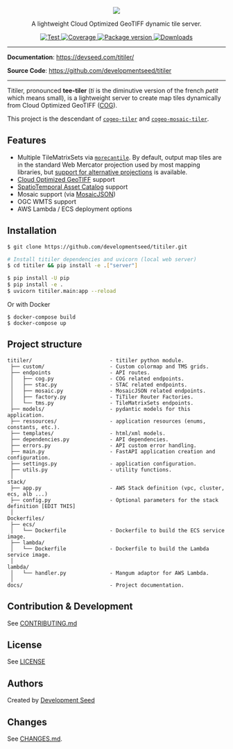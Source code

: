 <p align="center">
  <img src="https://user-images.githubusercontent.com/10407788/84913491-99c3ac80-b088-11ea-846d-75db9e3ab31c.jpg"/>
  <p align="center">A lightweight Cloud Optimized GeoTIFF dynamic tile server.</p>
</p>

<p align="center">
  <a href="https://github.com/developmentseed/titiler/actions?query=workflow%3ACI" target="_blank">
      <img src="https://github.com/developmentseed/titiler/workflows/CI/badge.svg" alt="Test">
  </a>
  <a href="https://codecov.io/gh/developmentseed/titiler" target="_blank">
      <img src="https://codecov.io/gh/developmentseed/titiler/branch/master/graph/badge.svg" alt="Coverage">
  </a>
  <a href="https://pypi.org/project/titiler" target="_blank">
      <img src="https://img.shields.io/pypi/v/titiler?color=%2334D058&label=pypi%20package" alt="Package version">
  </a>
  <a href="https://github.com/developmentseed/titiler/blob/master/LICENSE" target="_blank">
      <img src="https://img.shields.io/github/license/developmentseed/titiler.svg" alt="Downloads">
  </a>
</p>

---

**Documentation**: <a href="https://devseed.com/titiler/" target="_blank">https://devseed.com/titiler/</a>

**Source Code**: <a href="https://github.com/developmentseed/titiler" target="_blank">https://github.com/developmentseed/titiler</a>

---

Titiler, pronounced **tee-tiler** (*ti* is the diminutive version of the french *petit* which means small), is a lightweight server to create map tiles dynamically from Cloud Optimized GeoTIFF ([COG](https://cogeo.org)).

This project is the descendant of [`cogeo-tiler`](https://github.com/developmentseed/cogeo-tiler) and [`cogeo-mosaic-tiler`](https://github.com/developmentseed/cogeo-mosaic-tiler).

## Features

- Multiple TileMatrixSets via [`morecantile`](https://github.com/developmentseed/morecantile). By default, output map tiles are in the standard Web Mercator projection used by most mapping libraries, but [support for alternative projections](/docs/TMS.md) is available.
- [Cloud Optimized GeoTIFF](http://www.cogeo.org/) support
- [SpatioTemporal Asset Catalog](https://stacspec.org) support
- Mosaic support (via [MosaicJSON](https://github.com/developmentseed/mosaicjson-spec/))
- OGC WMTS support
- AWS Lambda / ECS deployment options

## Installation

```bash
$ git clone https://github.com/developmentseed/titiler.git

# Install titiler dependencies and uvicorn (local web server)
$ cd titiler && pip install -e .["server"]

$ pip install -U pip
$ pip install -e .
$ uvicorn titiler.main:app --reload
```

Or with Docker
```
$ docker-compose build
$ docker-compose up
```

## Project structure

```
titiler/                         - titiler python module.
 ├── custom/                     - Custom colormap and TMS grids.
 ├── endpoints                   - API routes.
 │   ├── cog.py                  - COG related endpoints.
 │   ├── stac.py                 - STAC related endpoints.
 │   ├── mosaic.py               - MosaicJSON related endpoints.
 │   ├── factory.py              - TiTiler Router Factories.
 │   └── tms.py                  - TileMatrixSets endpoints.
 ├── models/                     - pydantic models for this application.
 ├── ressources/                 - application resources (enums, constants, etc.).
 ├── templates/                  - html/xml models.
 ├── dependencies.py             - API dependencies.
 ├── errors.py                   - API custom error handling.
 ├── main.py                     - FastAPI application creation and configuration.
 ├── settings.py                 - application configuration.
 ├── utils.py                    - utility functions.
 │
stack/
 ├── app.py                      - AWS Stack definition (vpc, cluster, ecs, alb ...)
 ├── config.py                   - Optional parameters for the stack definition [EDIT THIS]
 │
Dockerfiles/
 ├── ecs/
 │   └── Dockerfile              - Dockerfile to build the ECS service image.
 ├── lambda/
 │   └── Dockerfile              - Dockerfile to build the Lambda service image.
 │
lambda/
 │   └── handler.py              - Mangum adaptor for AWS Lambda.
 │
docs/                            - Project documentation.
```

## Contribution & Development

See [CONTRIBUTING.md](https://github.com/developmentseed/titiler/blob/master/CONTRIBUTING.md)

## License

See [LICENSE](https://github.com/developmentseed/titiler/blob/master/LICENSE)

## Authors

Created by [Development Seed](<http://developmentseed.org>)

## Changes

See [CHANGES.md](https://github.com/developmentseed/titiler/blob/master/CHANGES.md).
